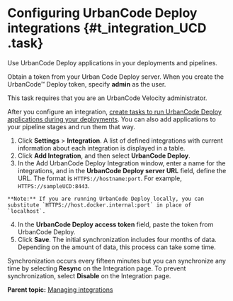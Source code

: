 # Configuring UrbanCode Deploy integrations {#t_integration_UCD .task}

Use UrbanCode Deploy applications in your deployments and pipelines.

Obtain a token from your Urban Code Deploy server. When you create the UrbanCode™ Deploy token, specify **admin** as the user.

This task requires that you are an UrbanCode Velocity administrator.

After you configure an integration, [create tasks to run UrbanCode Deploy applications during your deployments](../../com.ibm.crelease.doc/topics/cr_taskType_UCD.md#). You can also add applications to your pipeline stages and run them that way.

1.   Click **Settings** \> **Integration**. A list of defined integrations with current information about each integration is displayed in a table.
2.   Click **Add Integration**, and then select **UrbanCode Deploy**. 
3.   In the Add UrbanCode Deploy Integration window, enter a name for the integrations, and in the **UrbanCode Deploy server URL** field, define the URL. The format is `HTTPS://hostname:port`. For example, `HTTPS://sampleUCD:8443`.

    **Note:** If you are running UrbanCode Deploy locally, you can substitute `HTTPS://host.docker.internal:port` in place of `localhost`.

4.   In the **UrbanCode Deploy access token** field, paste the token from UrbanCode Deploy. 
5.   Click **Save**. The initial synchronization includes four months of data. Depending on the amount of data, this process can take some time.

Synchronization occurs every fifteen minutes but you can synchronize any time by selecting **Resync** on the Integration page. To prevent synchronization, select **Disable** on the Integration page.

**Parent topic:** [Managing integrations](../topics/c_node_integrations.md)

